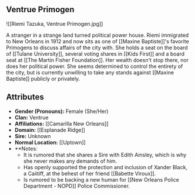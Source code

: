 ## Ventrue Primogen

![[Riemi Tazuka, Ventrue Primogen.jpg]]

A stranger in a strange land turned political power house. Riemi immigrated to New Orleans in 1912 and now sits as one of [[Maxine Baptiste]]'s favorite Primogens to discuss affairs of the city with. She holds a seat on the board of [[Tulane University]], several voting shares in [[Kids First]] and a board seat at [[The Martin Fisher Foundation]]. Her wealth doesn't stop there, nor does her political power. She seems determined to control the entirety of the city, but is currently unwilling to take any stands against [[Maxine Baptiste]] publicly or privately. 

## Attributes
*  **Gender (Pronouns):** Female (She/Her)
* **Clan:** Ventrue
* **Affiliations:** [[Camarilla New Orleans]]
* **Domain:** [[Esplanade Ridge]]
* **Sire:** Unknown
* **Normal Location:** [[Uptown]]
* **Notes: 
    - It is rumored that she shares a Sire with Edith Ainsley, which is why she never makes any demands of him.
    - Has openly supported the protection and inclusion of Xander Black, a Caiitiff, at the behest of her friend [[Babette Viroux]].
    - Is rumored to be backing a new human for [[New Orleans Police Department - NOPD]] Police Commissioner.